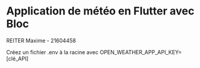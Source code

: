 # Application de météo en Flutter avec Bloc

REITER Maxime - 21604458

Créez un fichier .env à la racine avec OPEN_WEATHER_APP_API_KEY=[clé_API]
